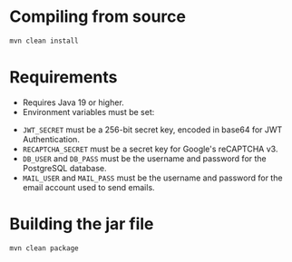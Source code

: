# Compiling from source
 
```bash
mvn clean install
```
# Requirements

- Requires Java 19 or higher.
- Environment variables must be set:
+ `JWT_SECRET` must be a 256-bit secret key, encoded in base64 for JWT Authentication.
+ `RECAPTCHA_SECRET` must be a secret key for Google's reCAPTCHA v3.
+ `DB_USER` and `DB_PASS` must be the username and password for the PostgreSQL database.
+ `MAIL_USER` and `MAIL_PASS` must be the username and password for the email account used to send emails.

# Building the jar file

```bash
mvn clean package 
```